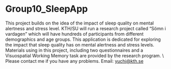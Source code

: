 # Group10_SleepApp
This project builds on the idea of the impact of sleep quality on mental alertness and stress level. KTH/SU will run a research project called “Sömn i vardagen” which will have hundreds of participants from different demographics and age groups.
This application is dedicated for exploring the impact that sleep quality has on mental alertness and stress levels.
Materials using in this project, including two questionnaires and a Visuospatial Working Memory task are provided by the research program.
\\
Please contact me if you have any problems.
Email: yuchi@kth.se
